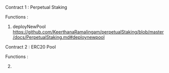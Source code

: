 Contract 1 : Perpetual Staking

Functions :

1. deployNewPool
    https://github.com/KeerthanaRamalingam/perpetualStaking/blob/master/docs/PerpetualStaking.md#deploynewpool

Contract 2 : ERC20 Pool

Functions :

2. 